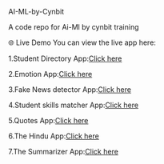 AI-ML-by-Cynbit

A code repo for Ai-Ml by cynbit training

🌐 Live Demo
You can view the live app here:

1.Student Directory App:[Click here](https://cynbit-ai-ml-training-fruwfrmcitk3atwmjynfhf.streamlit.app)

2.Emotion App:[Click here](https://cynbit-ai-ml-training-flpmmnzujvjgvp6nzihdkb.streamlit.app/)

3.Fake News detector App:[Click here](https://cynbit-ai-ml-training-tkit65jhnggfm6srbhckon.streamlit.app)

4.Student skills matcher App:[Click here](https://cynbit-ai-ml-training-s7kvtrtyeduzk34dpbsrua.streamlit.app/)

5.Quotes App:[Click here](https://cynbit-ai-ml-training-4rpquv2o2zbwdsnzxmtl3j.streamlit.app/)

6.The Hindu App:[Click here](https://cynbit-ai-ml-training-d3dnx32vmdv43vq3czrlhq.streamlit.app/)

7.The Summarizer App:[Click here](https://cynbit-ai-ml-training-rumndhdxuvzuz8ttztbamm.streamlit.app/)
